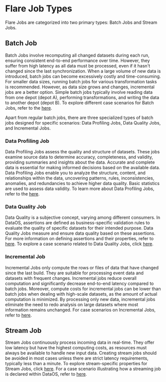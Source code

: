 # Flare Job Types

Flare Jobs are categorized into two primary types: Batch Jobs and Stream Jobs.

## Batch Job

Batch Jobs involve recomputing all changed datasets during each run, ensuring consistent end-to-end performance over time. However, they suffer from high latency as all data must be processed, even if it hasn't changed since the last synchronization. When a large volume of new data is introduced, batch jobs can become excessively costly and time-consuming. For smaller data sizes, running batch jobs for various transformation tasks is recommended. However, as data size grows and changes, incremental jobs are a better option. Simple batch jobs typically involve reading data from one depot (depot A), performing transformations, and writing the data to another depot (depot B). To explore different case scenarios for Batch Jobs, refer to the [here](./case_scenario/batch_jobs.md).

Apart from regular batch jobs, there are three specialized types of batch jobs designed for specific scenarios: Data Profiling Jobs, Data Quality Jobs, and Incremental Jobs.

### **Data Profiling Job**

Data Profiling Jobs assess the quality and structure of datasets. These jobs examine source data to determine accuracy, completeness, and validity, providing summaries and insights about the data. Accurate and complete data is essential for making informed decisions based on the available data. Data Profiling Jobs enable you to analyze the structure, content, and relationships within the data, uncovering patterns, rules, inconsistencies, anomalies, and redundancies to achieve higher data quality. Basic statistics are used to assess data validity. To learn more about Data Profiling Jobs, refer to the [here](./case_scenario/data_profiling_jobs.md).

### **Data Quality Job**

Data Quality is a subjective concept, varying among different consumers. In DataOS, assertions are defined as business-specific validation rules to evaluate the quality of specific datasets for their intended purpose. Data Quality Jobs measure and ensure data quality based on these assertions. For more information on defining assertions and their properties, refer to [here](./flare_stack_yaml_configurations/assertions.md). To explore a case scenario related to Data Quality Jobs, click [here](./case_scenario/data_quality_jobs.md).

### **Incremental Job**

Incremental Jobs only compute the rows or files of data that have changed since the last build. They are suitable for processing event data and datasets with frequent changes. Incremental jobs reduce overall computation and significantly decrease end-to-end latency compared to batch jobs. Moreover, compute costs for incremental jobs can be lower than batch jobs when dealing with high-scale datasets, as the amount of actual computation is minimized. By processing only new data, incremental jobs eliminate the need to redo analysis on large datasets where most information remains unchanged. For case scenarios on Incremental Jobs, refer to [here](./case_scenario/incremental_jobs.md).

## Stream Job

Stream Jobs continuously process incoming data in real-time. They offer low latency but have the highest computing costs, as resources must always be available to handle new input data. Creating stream jobs should be avoided in most cases unless there are strict latency requirements, typically less than a minute. To explore stream-specific properties for Stream Jobs, click [here](./flare_stack_yaml_configurations/streaming.md). For a case scenario illustrating how a streaming job is declared within DataOS, refer to [here](./case_scenario/stream_jobs.md).